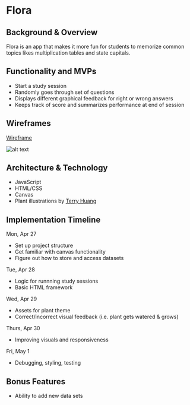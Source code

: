 # Flora

## Background & Overview
Flora is an app that makes it more fun for students to memorize common topics likes multiplication tables and state capitals.

## Functionality and MVPs
* Start a study session
* Randomly goes through set of questions
* Displays different graphical feedback for right or wrong answers
* Keeps track of score and summarizes performance at end of session

## Wireframes
[Wireframe](https://docs.google.com/drawings/d/1joKHFN_FIDnE_uoJU1zytr5TuA8wB_vjO2VyypMc75A/edit)


![alt text](https://github.com/amandayhuang/js-app/blob/master/src/images/wireframe.png "Flora Wireframe")

## Architecture & Technology
* JavaScript
* HTML/CSS
* Canvas
* Plant illustrations by [Terry Huang](http://terrykhuang.com/)

## Implementation Timeline
Mon, Apr 27
* Set up project structure
* Get familiar with canvas functionality
* Figure out how to store and access datasets

Tue, Apr 28
* Logic for runnning study sessions
* Basic HTML framework

Wed, Apr 29
* Assets for plant theme
* Correct/incorrect visual feedback (i.e. plant gets watered & grows)

Thurs, Apr 30
* Improving visuals and responsiveness

Fri, May 1
* Debugging, styling, testing

## Bonus Features
* Ability to add new data sets
